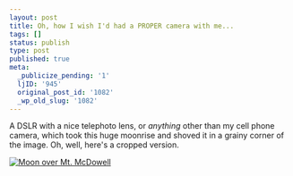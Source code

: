 ```yaml
---
layout: post
title: Oh, how I wish I'd had a PROPER camera with me...
tags: []
status: publish
type: post
published: true
meta:
  _publicize_pending: '1'
  ljID: '945'
  original_post_id: '1082'
  _wp_old_slug: '1082'
---
```

A DSLR with a nice telephoto lens, or <em>anything</em> other than my cell phone camera, which took this huge moonrise and shoved it in a grainy corner of the image.  Oh, well, here's a cropped version.

<a href='http://jay.mcgavren.com/blog/wp-content/uploads/2008/10/moon-over-mt-mcdowell.jpg' title='Moon over Mt. McDowell'><img src='http://jay.mcgavren.com/blog/wp-content/uploads/2008/10/moon-over-mt-mcdowell.thumbnail.jpg' alt='Moon over Mt. McDowell' /></a>
